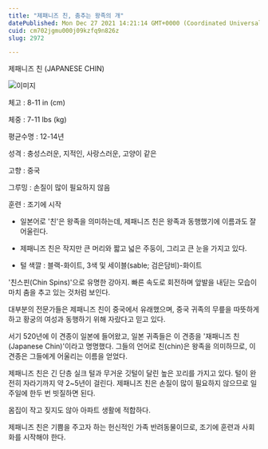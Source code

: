 ```yaml
---
title: "제패니즈 친, 춤추는 왕족의 개"
datePublished: Mon Dec 27 2021 14:21:14 GMT+0000 (Coordinated Universal Time)
cuid: cm702jgmu000j09kzfq9n826z
slug: 2972

---
```



제패니즈 친 (JAPANESE CHIN)

![이미지](https://cdn.hashnode.com/res/hashnode/image/upload/v1739253352213/c2fce0b1-5a01-4c1d-8fee-db8f584ff8d9.jpeg)

체고 : 8-11 in (cm)

체중 : 7-11 lbs (kg)

평균수명 : 12-14년

성격 : 충성스러운, 지적인, 사랑스러운, 고양이 같은

고향 : 중국

그루밍 : 손질이 많이 필요하지 않음

훈련 : 조기에 시작

* 일본어로 '친'은 왕족을 의미하는데, 제패니즈 친은 왕족과 동행했기에 이름과도 잘 어울린다.

* 제패니즈 친은 작지만 큰 머리와 짧고 넓은 주둥이, 그리고 큰 눈을 가지고 있다.

* 털 색깔 : 블랙-화이트, 3색 및 세이블(sable; 검은담비)-화이트

'친스핀(Chin Spins)'으로 유명한 강아지. 빠른 속도로 회전하며 앞발을 내딛는 모습이 마치 춤을 추고 있는 것처럼 보인다.

대부분의 전문가들은 제패니즈 친이 중국에서 유래했으며, 중국 귀족의 무릎을 따뜻하게 하고 황궁의 여성과 동행하기 위해 자랐다고 믿고 있다.

서기 520년에 이 견종이 일본에 들어왔고, 일본 귀족들은 이 견종을 '재패니즈 친(Japanese Chin)'이라고 명명했다. 그들의 언어로 친(chin)은 왕족을 의미하므로, 이 견종은 그들에게 어울리는 이름을 얻었다.

제패니즈 친은 긴 단층 실크 털과 무거운 깃털이 달린 높은 꼬리를 가지고 있다. 털이 완전히 자라기까지 약 2~5년이 걸린다. 제패니즈 친은 손질이 많이 필요하지 않으므로 일주일에 한두 번 빗질하면 된다.

몸집이 작고 짖지도 않아 아파트 생활에 적합하다.

제패니즈 친은 기쁨을 주고자 하는 헌신적인 가족 반려동물이므로, 조기에 훈련과 사회화를 시작해야 한다.